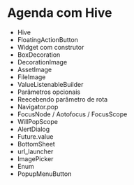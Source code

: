 # Agenda com Hive

* Hive
* FloatingActionButton
* Widget com construtor
* BoxDecoration
* DecorationImage
* AssetImage
* FileImage
* ValueListenableBuilder
* Parâmetros opcionais
* Reecebendo parâmetro de rota
* Navigator.pop
* FocusNode / Aotofocus / FocusScope
* WillPopScope
* AlertDialog
* Future.value
* BottomSheet
* url_launcher
* ImagePicker
* Enum
* PopupMenuButton